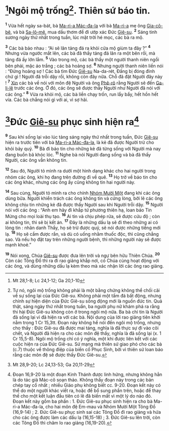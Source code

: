 # [^1*]Ngôi mộ trống[^1]. Thiên sứ báo tin.
<sup><b>1</b></sup> Vừa hết ngày sa-bát, bà [Ma-ri-a Mác-đa-la]() với bà [Ma-ri-a]() mẹ ông [Gia-cô-bê](), và bà [Sa-lô-mê](), mua dầu thơm để đi ướp xác Đức [Giê-su](). <sup><b>2</b></sup> Sáng tinh sương ngày thứ nhất trong tuần, lúc mặt trời hé mọc, các bà ra mộ.

<sup><b>3</b></sup> Các bà bảo nhau : “Ai sẽ lăn tảng đá ra khỏi cửa mộ giùm ta đây ?” <sup><b>4</b></sup> Nhưng vừa ngước mắt lên, các bà đã thấy tảng đá lăn ra một bên rồi, mà tảng đá ấy lớn lắm. <sup><b>5</b></sup> Vào trong mộ, các bà thấy một người thanh niên ngồi bên phải, mặc áo trắng ; các bà hoảng sợ. <sup><b>6</b></sup> Nhưng người thanh niên liền nói : “Đừng hoảng sợ ! Các bà tìm Đức [Giê-su]() Na-da-rét, Đấng bị đóng đinh chứ gì ! Người đã trỗi dậy rồi, không còn đây nữa. Chỗ đã đặt Người đây này ! <sup><b>7</b></sup> [Xin]() các bà về nói với môn đệ Người và ông [Phê-rô]() rằng Người sẽ đến [Ga-li-lê]() trước các ông. Ở đó, các ông sẽ được thấy Người như Người đã nói với các ông.” <sup><b>8</b></sup> Vừa ra khỏi mộ, các bà liền chạy trốn, run lẩy bẩy, hết hồn hết vía. Các bà chẳng nói gì với ai, vì sợ hãi.


# [^2*]Đức [Giê-su]() phục sinh hiện ra[^2]
<sup><b>9</b></sup> Sau khi sống lại vào lúc tảng sáng ngày thứ nhất trong tuần, Đức [Giê-su]() hiện ra trước tiên với bà [Ma-ri-a Mác-đa-la](), là kẻ đã được Người trừ cho khỏi bảy quỷ. <sup><b>10</b></sup> Bà đi báo tin cho những kẻ đã từng sống với Người mà nay đang buồn bã khóc lóc. <sup><b>11</b></sup> Nghe bà nói Người đang sống và bà đã thấy Người, các ông vẫn không tin.

<sup><b>12</b></sup> Sau đó, Người tỏ mình ra dưới một hình dạng khác cho hai người trong nhóm các ông, khi họ đang trên đường đi về quê. <sup><b>13</b></sup> Họ trở về báo tin cho các ông khác, nhưng các ông ấy cũng không tin hai người này.

<sup><b>14</b></sup> Sau cùng, Người tỏ mình ra cho chính [Nhóm Mười Một]() đang khi các ông dùng bữa. Người khiển trách các ông không tin và cứng lòng, bởi lẽ các ông không chịu tin những kẻ đã được thấy Người sau khi Người trỗi dậy. <sup><b>15</b></sup> Người nói với các ông : “Anh em hãy đi khắp tứ phương thiên hạ, loan báo Tin Mừng cho mọi loài thụ tạo. <sup><b>16</b></sup> Ai tin và chịu phép rửa, sẽ được cứu độ ; còn ai không tin, thì sẽ bị kết án. <sup><b>17</b></sup> Đây là những dấu lạ sẽ đi theo những ai có lòng tin : nhân danh Thầy, họ sẽ trừ được quỷ, sẽ nói được những tiếng mới lạ. <sup><b>18</b></sup> Họ sẽ cầm được rắn, và dù có uống nhằm thuốc độc, thì cũng chẳng sao. Và nếu họ đặt tay trên những người bệnh, thì những người này sẽ được mạnh khoẻ.”

<sup><b>19</b></sup> Nói xong, Chúa [Giê-su]() được đưa lên trời và ngự bên hữu Thiên Chúa. <sup><b>20</b></sup> Còn các Tông Đồ thì ra đi rao giảng khắp nơi, có Chúa cùng hoạt động với các ông, và dùng những dấu lạ kèm theo mà xác nhận lời các ông rao giảng.

[^1]: Tự nó, ngôi mộ trống không phải là một bằng chứng không thể chối cãi về sự sống lại của Đức Giê-su. Không phải một tấm đá bất động, nhưng chính sự hiện diện của Đức Giê-su sống động mới là nguồn đức tin. Quả thật, sáng ngày thứ nhất trong tuần, ba người phụ nữ khám phá ra rằng thi hài Đức Giê-su không còn ở trong ngôi mộ nữa. Ba bà chỉ tin là Người đã sống lại vì đã hiện ra với các bà. Nội dung của lời rao giảng tiên khởi nằm trong 1 Cr 15,3tt. Đoạn này không hề nói đến ngôi mộ trống, nhưng cho thấy : Đức Giê-su đã được mai táng, nghĩa là đã thực sự đi vào cõi chết, và Người đã hiện ra cho các môn đệ thấy, nghĩa là đã sống lại (x. 1 Cr 15,5-8). Ngôi mộ trống chỉ có ý nghĩa, một khi được liên kết với các cuộc hiện ra của Đức Giê-su. Sứ mạng mà thiên sứ giao phó cho các bà (c.7) thuộc về thông điệp của biến cố Phục Sinh, bởi vì thiên sứ loan báo rằng các môn đệ sẽ được thấy Đức Giê-su.
[^2]: Đoạn 16,9-20 là một đoạn Kinh Thánh được linh hứng, nhưng không hẳn là do tác giả Mác-cô soạn thảo. Không thấy đoạn này trong các bản chép tay cổ nhất ; nhiều Giáo phụ không biết cc. 9-20. Đoạn kết này có thể do một người khác viết ra, hoặc để bổ sung phần trên, hoặc để thay thế cho một kết luận đầu tiên có lẽ đã biến mất vì một lý do nào đó. Đoạn kết này gồm ba phần : 1. Đức Giê-su phục sinh hiện ra cho bà Ma-ri-a Mác-đa-la, cho hai môn đệ Em-mau và Nhóm Mười Một Tông Đồ (16,9-14) ; 2. Đức Giê-su phục sinh sai các Tông Đồ đi rao giảng và hứa cho các ông được làm các dấu lạ (16,15-18) ; 3. Đức Giê-su lên trời, còn các Tông Đồ thì chăm lo rao giảng (16,19-20).
[^1*]: Mt 28,1-8; Lc 24,1-12; Ga 20,1-10
[^2*]: Mt 28,9-20; Lc 24,13-53; Ga 20,11-29